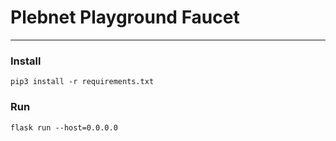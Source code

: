 # Plebnet Playground Faucet
***
### Install
```
pip3 install -r requirements.txt 
```
### Run
```
flask run --host=0.0.0.0

```
